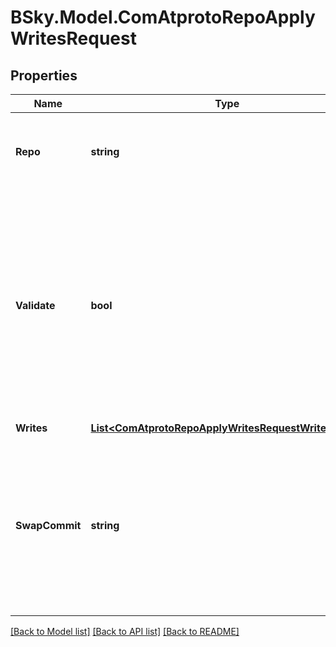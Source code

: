 # BSky.Model.ComAtprotoRepoApplyWritesRequest

## Properties

Name | Type | Description | Notes
------------ | ------------- | ------------- | -------------
**Repo** | **string** | The handle or DID of the repo (aka, current account). | 
**Validate** | **bool** | Can be set to &#39;false&#39; to skip Lexicon schema validation of record data across all operations, &#39;true&#39; to require it, or leave unset to validate only for known Lexicons. | [optional] 
**Writes** | [**List&lt;ComAtprotoRepoApplyWritesRequestWritesInner&gt;**](ComAtprotoRepoApplyWritesRequestWritesInner.md) |  | 
**SwapCommit** | **string** | If provided, the entire operation will fail if the current repo commit CID does not match this value. Used to prevent conflicting repo mutations. | [optional] 

[[Back to Model list]](../README.md#documentation-for-models) [[Back to API list]](../README.md#documentation-for-api-endpoints) [[Back to README]](../README.md)


